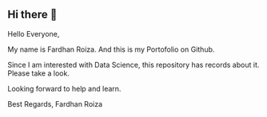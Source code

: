 ## Hi there 👋

Hello Everyone,

My name is Fardhan Roiza. And this is my Portofolio on Github.

Since I am interested with Data Science, this repository has records about it. Please take a look.

Looking forward to help and learn.


Best Regards,
Fardhan Roiza
